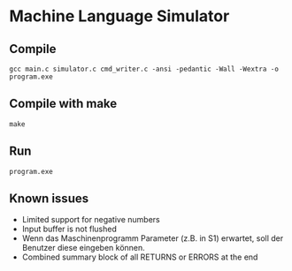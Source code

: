 # Machine Language Simulator

## Compile

```
gcc main.c simulator.c cmd_writer.c -ansi -pedantic -Wall -Wextra -o program.exe
```

## Compile with make

```
make
```

## Run

```
program.exe
```

## Known issues

* Limited support for negative numbers
* Input buffer is not flushed
* Wenn das Maschinenprogramm Parameter (z.B. in S1) erwartet, soll der Benutzer diese eingeben
können.
* Combined summary block of all RETURNS or ERRORS at the end